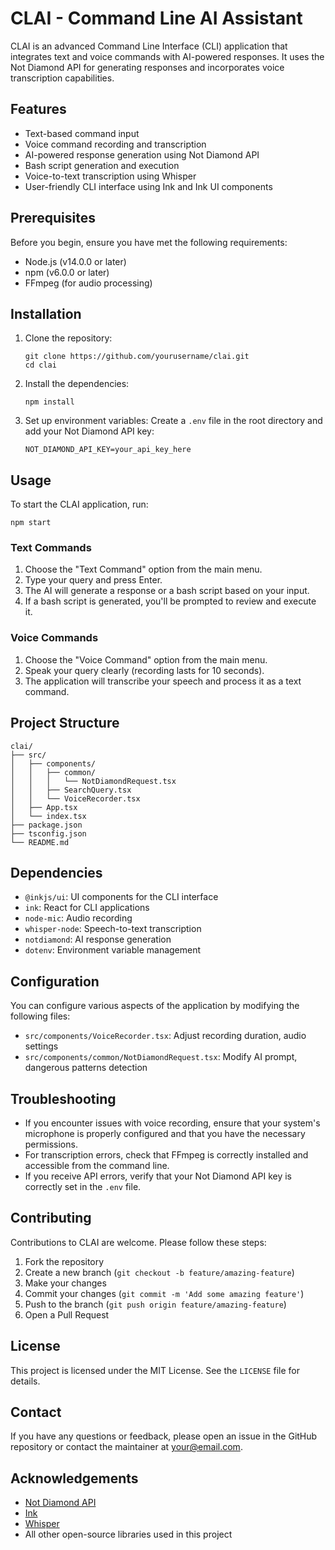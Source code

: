 # CLAI - Command Line AI Assistant

CLAI is an advanced Command Line Interface (CLI) application that integrates text and voice commands with AI-powered responses. It uses the Not Diamond API for generating responses and incorporates voice transcription capabilities.

## Features

- Text-based command input
- Voice command recording and transcription
- AI-powered response generation using Not Diamond API
- Bash script generation and execution
- Voice-to-text transcription using Whisper
- User-friendly CLI interface using Ink and Ink UI components

## Prerequisites

Before you begin, ensure you have met the following requirements:

- Node.js (v14.0.0 or later)
- npm (v6.0.0 or later)
- FFmpeg (for audio processing)

## Installation

1. Clone the repository:
   ```
   git clone https://github.com/yourusername/clai.git
   cd clai
   ```

2. Install the dependencies:
   ```
   npm install
   ```

3. Set up environment variables:
   Create a `.env` file in the root directory and add your Not Diamond API key:
   ```
   NOT_DIAMOND_API_KEY=your_api_key_here
   ```

## Usage

To start the CLAI application, run:

```
npm start
```

### Text Commands

1. Choose the "Text Command" option from the main menu.
2. Type your query and press Enter.
3. The AI will generate a response or a bash script based on your input.
4. If a bash script is generated, you'll be prompted to review and execute it.

### Voice Commands

1. Choose the "Voice Command" option from the main menu.
2. Speak your query clearly (recording lasts for 10 seconds).
3. The application will transcribe your speech and process it as a text command.

## Project Structure

```
clai/
├── src/
│   ├── components/
│   │   ├── common/
│   │   │   └── NotDiamondRequest.tsx
│   │   ├── SearchQuery.tsx
│   │   └── VoiceRecorder.tsx
│   ├── App.tsx
│   └── index.tsx
├── package.json
├── tsconfig.json
└── README.md
```

## Dependencies

- `@inkjs/ui`: UI components for the CLI interface
- `ink`: React for CLI applications
- `node-mic`: Audio recording
- `whisper-node`: Speech-to-text transcription
- `notdiamond`: AI response generation
- `dotenv`: Environment variable management

## Configuration

You can configure various aspects of the application by modifying the following files:

- `src/components/VoiceRecorder.tsx`: Adjust recording duration, audio settings
- `src/components/common/NotDiamondRequest.tsx`: Modify AI prompt, dangerous patterns detection

## Troubleshooting

- If you encounter issues with voice recording, ensure that your system's microphone is properly configured and that you have the necessary permissions.
- For transcription errors, check that FFmpeg is correctly installed and accessible from the command line.
- If you receive API errors, verify that your Not Diamond API key is correctly set in the `.env` file.

## Contributing

Contributions to CLAI are welcome. Please follow these steps:

1. Fork the repository
2. Create a new branch (`git checkout -b feature/amazing-feature`)
3. Make your changes
4. Commit your changes (`git commit -m 'Add some amazing feature'`)
5. Push to the branch (`git push origin feature/amazing-feature`)
6. Open a Pull Request

## License

This project is licensed under the MIT License. See the `LICENSE` file for details.

## Contact

If you have any questions or feedback, please open an issue in the GitHub repository or contact the maintainer at your@email.com.

## Acknowledgements

- [Not Diamond API](https://notdiamond.ai)
- [Ink](https://github.com/vadimdemedes/ink)
- [Whisper](https://github.com/openai/whisper)
- All other open-source libraries used in this project
